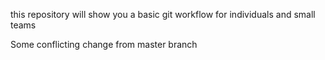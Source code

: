 this repository will show you a basic git workflow for individuals and small teams

Some conflicting change from master branch
